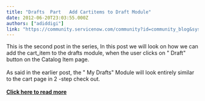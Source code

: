 ```yaml
---
title: "Drafts  Part   Add Cartitems to Draft Module"
date: 2012-06-20T23:03:55.000Z
authors: ["adiddigi"]
link: "https://community.servicenow.com/community?id=community_blog&sys_id=07fc66a5dbd0dbc01dcaf3231f9619a0"
---
```

<p>This is the second post in the series, In this post we will look on how we can add the cart_item to the drafts module, when the user clicks on " Draft" button on the Catalog Item page.<br /><br />As said in the earlier post, the " My Drafts" Module will look entirely similar to the cart page in 2 -step check out.<br /><br /><b><a title="rvicenowdiary.com/2012/06/adddraft/" href="http://servicenowdiary.com/2012/06/adddraft/">Click here to read more</a></b></p>